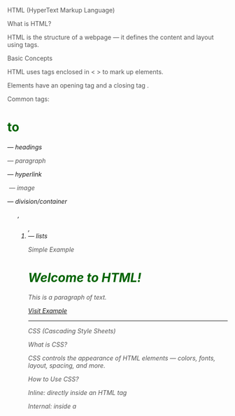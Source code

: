 

HTML (HyperText Markup Language)

What is HTML?

HTML is the structure of a webpage — it defines the content and layout using tags.

Basic Concepts

HTML uses tags enclosed in < > to mark up elements.

Elements have an opening tag <tag> and a closing tag </tag>.

Common tags:

<h1> to <h6> — headings

<p> — paragraph

<a> — hyperlink

<img> — image

<div> — division/container

<ul>, <ol>, <li> — lists



Simple Example

<!DOCTYPE html>
<html>
<head>
  <title>My First Webpage</title>
</head>
<body>
  <h1>Welcome to HTML!</h1>
  <p>This is a paragraph of text.</p>
  <a href="https://www.example.com">Visit Example</a>
</body>
</html>


---

CSS (Cascading Style Sheets)

What is CSS?

CSS controls the appearance of HTML elements — colors, fonts, layout, spacing, and more.

How to Use CSS?

Inline: directly inside an HTML tag

Internal: inside a <style> tag in the <head>

External: in a separate .css file linked to HTML


Basic CSS Syntax

selector {
  property: value;
}

Example:

body {
  background-color: lightblue;
}

h1 {
  color: navy;
  font-family: Arial, sans-serif;
}

p {
  font-size: 16px;
  color: #333333;
}


---

Putting HTML and CSS Together

<!DOCTYPE html>
<html>
<head>
  <title>Styled Page</title>
  <style>
    body {
      background-color: #f0f0f0;
      font-family: Verdana, sans-serif;
    }
    h1 {
      color: darkgreen;
    }
    p {
      color: #555555;
      font-size: 18


